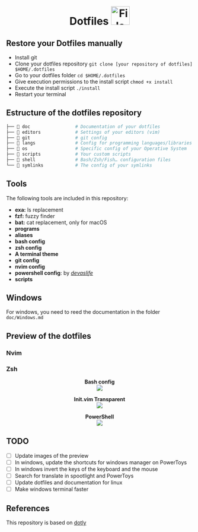 <h1 align="center">
  Dotfiles 
  <img src="https://blog.zachinachshon.com/assets/images/localdev/dotfiles/dotfiles-blog-220x230.png" alt="File" width="50" height="50"
</h1>

## Restore your Dotfiles manually

* Install git
* Clone your dotfiles repository `git clone [your repository of dotfiles] $HOME/.dotfiles`
* Go to your dotfiles folder `cd $HOME/.dotfiles`
* Give execution permissions to the install script `chmod +x install`
* Execute the install script `./install`
* Restart your terminal

## Estructure of the dotfiles repository

```bash
├── 📁 doc                 # Documentation of your dotfiles
├── 📁 editors             # Settings of your editors (vim)
├── 📁 git                 # git config
├── 📁 langs               # Config for programming languages/libraries
├── 📁 os                  # Specific config of your Operative System 
├── 📁 scripts             # Your custom scripts
├── 📁 shell               # Bash/Zsh/Fish… configuration files
└── 📁 symlinks            # The config of your symlinks
```

## Tools
The following tools are included in this repository:

- **exa:** ls replacement
- **fzf:** fuzzy finder
- **bat:** cat replacement, only for macOS
- **programs**
- **aliases**
- **bash config**
- **zsh config**
- **A terminal theme**
- **git config**
- **nvim config**
- **powershell config**: by  *[devaslife](https://github.com/craftzdog)*
- **scripts**

## Windows

For windows, you need to reed the documentation in the folder `doc/Windows.md`

## Preview of the dotfiles

### Nvim

### Zsh

<p align="center">
  <b>Bash config</b><br>
  <img src="https://i.ibb.co/pXMLKZT/Screenshot-2023-02-12-at-15-14-29.png">
</p>

<p align="center">
  <b>Init.vim Transparent</b><br>
  <img src="https://i.ibb.co/df3YpSB/ejem1.png">
</p>

<p align="center">
  <b>PowerShell</b><br>
  <img src="https://i.ibb.co/Jzr0387/img1.png">
</p>

## TODO
- [ ] Update images of the preview
- [ ] In windows, update the shortcuts for windows manager on PowerToys
- [ ] In windows invert the keys of the keyboard and the mouse
- [ ] Search for translate in spootlight and PowerToys
- [ ] Update dotfiles and documentation for linux
- [ ] Make windows terminal faster

## References
This repository is based on [dotly](https://github.com/CodelyTV/dotly/)
